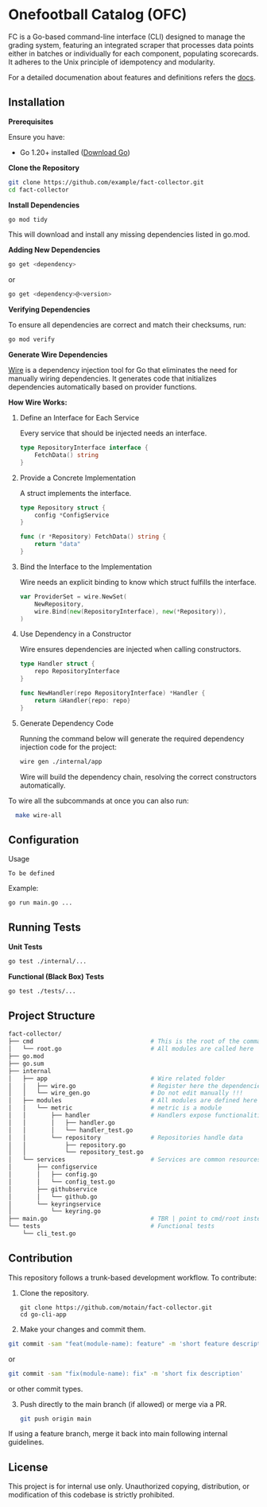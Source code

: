 # Onefootball Catalog (OFC)

FC is a Go-based command-line interface (CLI) designed to manage the grading system, featuring an integrated scraper that processes data points either in batches or individually for each component, populating scorecards. It adheres to the Unix principle of idempotency and modularity.

For a detailed documenation about features and definitions refers the [docs](./docs/index.md).

## Installation

**Prerequisites**

Ensure you have:

 - Go 1.20+ installed ([Download Go](https://go.dev/dl/))

**Clone the Repository**

```bash
git clone https://github.com/example/fact-collector.git
cd fact-collector
```

**Install Dependencies**

```bash
go mod tidy
```
This will download and install any missing dependencies listed in go.mod.

**Adding New Dependencies**

```bash
go get <dependency>
```
or
```bash
go get <dependency>@<version>
```

**Verifying Dependencies**

To ensure all dependencies are correct and match their checksums, run:

```bash
go mod verify
```

**Generate Wire Dependencies**

[Wire](https://github.com/google/wire) is a dependency injection tool for Go that eliminates the need for manually wiring dependencies. It generates code that initializes dependencies automatically based on provider functions.

**How Wire Works:**

1. Define an Interface for Each Service

    Every service that should be injected needs an interface.

    ```go
    type RepositoryInterface interface {
        FetchData() string
    }
    ```

2. Provide a Concrete Implementation

    A struct implements the interface.

    ```go
    type Repository struct {
        config *ConfigService
    }

    func (r *Repository) FetchData() string {
        return "data"
    }
    ```

3. Bind the Interface to the Implementation

    Wire needs an explicit binding to know which struct fulfills the interface.

    ```go
    var ProviderSet = wire.NewSet(
        NewRepository,
        wire.Bind(new(RepositoryInterface), new(*Repository)),
    )
    ```

4. Use Dependency in a Constructor

    Wire ensures dependencies are injected when calling constructors.

    ```go
    type Handler struct {
        repo RepositoryInterface
    }

    func NewHandler(repo RepositoryInterface) *Handler {
        return &Handler{repo: repo}
    }
    ```

5. Generate Dependency Code

    Running the command below will generate the required dependency injection code for the project:

    ```bash
    wire gen ./internal/app
    ```

    Wire will build the dependency chain, resolving the correct constructors automatically.

To wire all the subcommands at once you can also run:

```bash
  make wire-all
```


## Configuration

Usage

`To be defined`

Example:

```bash
go run main.go ...
```

## Running Tests

**Unit Tests**

```bash
go test ./internal/...
```

**Functional (Black Box) Tests**

```bash
go test ./tests/...
```

## Project Structure

```bash
fact-collector/
├── cmd                                 # This is the root of the command
│   └── root.go                         # All modules are called here
├── go.mod
├── go.sum
├── internal
│   ├── app                             # Wire related folder
│   │   ├── wire.go                     # Register here the dependencies
│   │   └── wire_gen.go                 # Do not edit manually !!!
│   ├── modules                         # All modules are defined here
│   │   └── metric                      # metric is a module
│   │       ├── handler                 # Handlers expose functionalities
│   │       │   ├── handler.go
│   │       │   └── handler_test.go
│   │       └── repository              # Repositories handle data
│   │           ├── repository.go
│   │           └── repository_test.go
│   └── services                        # Services are common resources
│       ├── configservice
│       │   ├── config.go
│       │   └── config_test.go
│       ├── githubservice
│       │   └── github.go
│       └── keyringservice
│           └── keyring.go
├── main.go                             # TBR | point to cmd/root instead
└── tests                               # Functional tests
    └── cli_test.go
```

## Contribution

This repository follows a trunk-based development workflow. To contribute:

1. Clone the repository.

    ```
    git clone https://github.com/motain/fact-collector.git
    cd go-cli-app
    ```

2. Make your changes and commit them.

  ```bash
  git commit -sam "feat(module-name): feature" -m 'short feature description'
  ```

  or

  ```bash
  git commit -sam "fix(module-name): fix" -m 'short fix description'
  ```

  or other commit types.

3. Push directly to the main branch (if allowed) or merge via a PR.

    ```bash
    git push origin main
    ```

If using a feature branch, merge it back into main following internal guidelines.

## License

This project is for internal use only. Unauthorized copying, distribution, or modification of this codebase is strictly prohibited.
